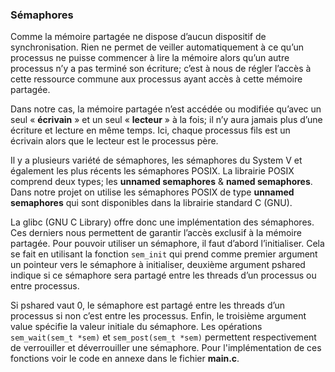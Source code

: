 ### Sémaphores 
 
Comme la mémoire partagée ne dispose d’aucun dispositif de synchronisation. Rien ne permet de veiller automatiquement 
à ce qu’un processus ne puisse commencer à lire la mémoire alors qu’un autre processus n’y a pas terminé son écriture; 
c’est à nous de régler l’accès à cette ressource commune aux processus ayant accès à cette mémoire partagée.

Dans notre cas, la mémoire partagée n’est accédée ou modifiée qu’avec un seul « **écrivain** » et un seul « **lecteur** » 
à la fois; il n’y aura jamais plus d’une écriture et lecture en même temps. Ici, chaque processus fils est un écrivain 
alors que le lecteur est le processus père.

Il y a plusieurs variété de sémaphores, les sémaphores du System V et également les plus récents les sémaphores POSIX. 
La librairie POSIX comprend deux types; les **unnamed semaphores** & **named semaphores**. Dans notre projet on utilise 
les sémaphores POSIX de type **unnamed semaphores** qui sont disponibles dans la librairie standard C (GNU). 

La glibc (GNU C Library) offre donc une implémentation des sémaphores. Ces derniers nous permettent de garantir l’accès 
exclusif à la mémoire partagée. Pour pouvoir utiliser un sémaphore, il faut d’abord l’initialiser. Cela se fait en 
utilisant la fonction `sem_init` qui prend comme premier argument un pointeur vers le sémaphore à initialiser, deuxième 
argument pshared indique si ce sémaphore sera partagé entre les threads d’un processus ou entre processus. 

Si pshared vaut 0, le sémaphore est partagé entre les threads d’un processus si non c’est entre les processus. 
Enfin, le troisième argument value spécifie la valeur initiale du sémaphore. Les opérations `sem_wait(sem_t *sem)` et 
`sem_post(sem_t *sem)` permettent respectivement de verrouiller et déverrouiller une sémaphore. Pour l'implémentation de 
ces fonctions voir le code en annexe dans le fichier **main.c**.  
 
